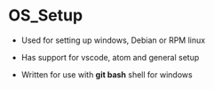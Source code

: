 # OS_Setup

- Used for setting up windows, Debian or RPM linux

- Has support for vscode, atom and general setup

- Written for use with **git bash** shell for windows 